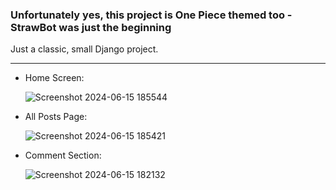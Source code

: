 <h3> Unfortunately yes, this project is One Piece themed too - StrawBot was just the beginning </h3>

Just a classic, small Django project.

<hr>

<ul>
  <li>
  Home Screen: 
  
  
  ![Screenshot 2024-06-15 185544](https://github.com/greshbasic/My-Blog/assets/100721569/fa135fcd-be15-4a81-8bcb-40ebd9ba0fd7)
  </li>


  <li>
  All Posts Page:
    
  ![Screenshot 2024-06-15 185421](https://github.com/greshbasic/My-Blog/assets/100721569/f5662577-e5b2-49ae-af44-9ece162a0806)
  </li>

  <li>
  Comment Section:
  
  ![Screenshot 2024-06-15 182132](https://github.com/greshbasic/My-Blog/assets/100721569/9c98689e-50d3-42dd-8956-2b36e89ebac0)
  </li>
</ul>
